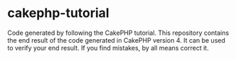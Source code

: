 # cakephp-tutorial
Code generated by following the CakePHP tutorial.
This repository contains the end result of the code generated in CakePHP version 4. It can be used to verify your end result.
If you find mistakes, by all means correct it.

